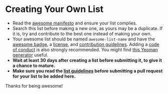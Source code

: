 # Creating Your Own List

- Read the [awesome manifesto](awesome.md) and ensure your list complies.
- Search this list before making a new one, as yours may be a duplicate. If it is, try and contribute to the best one instead of making your own.
- Your awesome list should be named `awesome-list-name` and have the [awesome badge](https://github.com/danielbodnar/awesome/blob/master/awesome.md#awesome-badge), a [license](awesome.md#choose-an-appropriate-license), and [contribution guidelines](awesome.md#include-contribution-guidelines). Adding a [code of conduct](http://contributor-covenant.org/) is also strongly recommended. You might find [this Yeoman generator](https://github.com/dar5hak/generator-awesome-list) useful.
- **Wait at least 30 days after creating a list before submitting it, to give it a chance to mature.**
- **Make sure you read the [list guidelines](pull_request_template.md) before submitting a pull request for your list to be added here.**

Thanks for being awesome!

